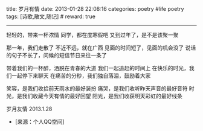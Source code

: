 title: 岁月有情
date: 2013-01-28 22:08:16
categories: poetry #life poetry
tags: [诗歌,散文,随记]  # <!--more-->
reward: true

---

轻轻的，带来一杯浓情
同学，都在度寒假吧
又到过年了，是不是该聚一聚

<!--more-->

那一年，我们走散了
不近不远，就在广西
见面的时间短了，见面的机会没了
说话的句子不长了，问候的短信节日来往一条了

带着我们的一杯醉，洒脱在青春的大道
我们一起追赶的时间上
在快乐的时光，我们一起停下来聊天
在痛苦的分秒，我们独自落泪，鼓励着大家

笑容，是我们收拾前天雨水的最好装扮
痛哭，是我们收听昨天声音的最好音符
时光，是我们收藏今天有情的最好回望
阳光，是我们收获明天彩虹的最好线条

岁月友情
2013.1.28

- [来源：个人QQ空间]
